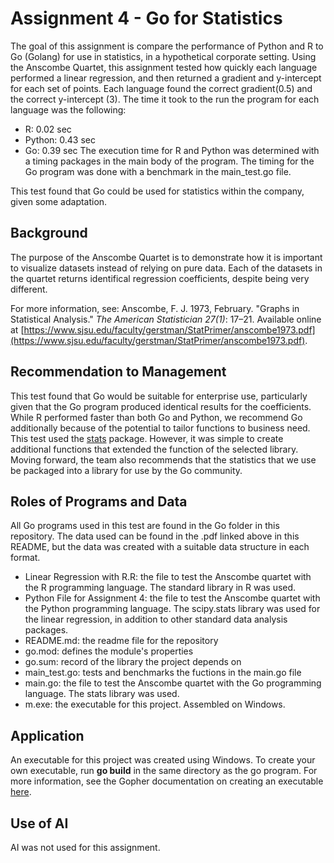 # Assignment 4 - Go for Statistics
The goal of this assignment is compare the performance of Python and R to Go (Golang) for use in statistics, in a hypothetical corporate setting. Using the Anscombe Quartet, this assignment tested how quickly each language performed a linear regression, and then returned a gradient and y-intercept for each set of points. Each language found the correct gradient(0.5) and the correct y-intercept (3). The time it took to the run the program for each language was the following:
- R: 0.02 sec 
- Python: 0.43 sec
- Go: 0.39 sec
The execution time for R and Python was determined with a timing packages in the main body of the program. The timing for the Go program was done with a benchmark in the main_test.go file.

This test found that Go could be used for statistics within the company, given some adaptation.

## Background
The purpose of the Anscombe Quartet is to demonstrate how it is important to visualize datasets instead of relying on pure data. Each of the datasets in the quartet returns identifical regression coefficients, despite being very different. 

For more information, see:
Anscombe, F. J. 1973, February. "Graphs in Statistical Analysis." *The American Statistician 27(1)*: 17–21. Available online at [https://www.sjsu.edu/faculty/gerstman/StatPrimer/anscombe1973.pdf](https://www.sjsu.edu/faculty/gerstman/StatPrimer/anscombe1973.pdf).

## Recommendation to Management
This test found that Go would be suitable for enterprise use, particularly given that the Go program produced identical results for the coefficients. While R performed faster than both Go and Python, we recommend Go additionally because of the potential to tailor functions to business need. This test used the [stats](https://pkg.go.dev/github.com/montanaflynn/stats) package. However, it was simple to create additional functions that extended the function of the selected library. Moving forward, the team also recommends that the statistics that we use be packaged into a library for use by the Go community.

## Roles of Programs and Data
All Go programs used in this test are found in the Go folder in this repository. The data used can be found in the .pdf linked above in this README, but the data was created with a suitable data structure in each format.
- Linear Regression with R.R: the file to test the Anscombe quartet with the R programming language. The standard library in R was used.
- Python File for Assignment 4: the file to test the Anscombe quartet with the Python programming language. The scipy.stats library was used for the linear regression, in addition to other standard data analysis packages.
- README.md: the readme file for the repository
- go.mod: defines the module's properties
- go.sum: record of the library the project depends on
- main_test.go: tests and benchmarks the fuctions in the main.go file
- main.go: the file to test the Anscombe quartet with the Go programming language. The stats library was used. 
- m.exe: the executable for this project. Assembled on Windows.

## Application
An executable for this project was created using Windows. To create your own executable, run **go build** in the same directory as the go program. For more information, see the Gopher documentation on creating an executable [here](https://go.dev/doc/tutorial/compile-install).

## Use of AI
AI was not used for this assignment.